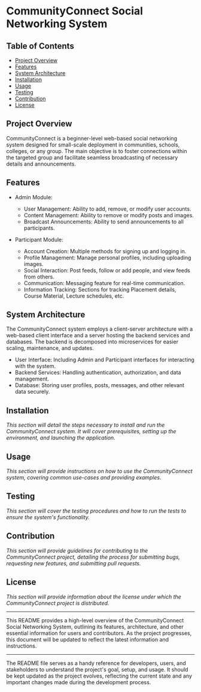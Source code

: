 CommunityConnect Social Networking System
=========================================

Table of Contents
-----------------

-   [Project Overview](#project-overview)
-   [Features](#features)
-   [System Architecture](#system-architecture)
-   [Installation](#installation)
-   [Usage](#usage)
-   [Testing](#testing)
-   [Contribution](#contribution)
-   [License](#license)

Project Overview
----------------

CommunityConnect is a beginner-level web-based social networking system designed for small-scale deployment in communities, schools, colleges, or any group. The main objective is to foster connections within the targeted group and facilitate seamless broadcasting of necessary details and announcements.

Features
--------

-   Admin Module:

    -   User Management: Ability to add, remove, or modify user accounts.
    -   Content Management: Ability to remove or modify posts and images.
    -   Broadcast Announcements: Ability to send announcements to all participants.
-   Participant Module:

    -   Account Creation: Multiple methods for signing up and logging in.
    -   Profile Management: Manage personal profiles, including uploading images.
    -   Social Interaction: Post feeds, follow or add people, and view feeds from others.
    -   Communication: Messaging feature for real-time communication.
    -   Information Tracking: Sections for tracking Placement details, Course Material, Lecture schedules, etc.

System Architecture
-------------------

The CommunityConnect system employs a client-server architecture with a web-based client interface and a server hosting the backend services and databases. The backend is decomposed into microservices for easier scaling, maintenance, and updates.

-   User Interface: Including Admin and Participant interfaces for interacting with the system.
-   Backend Services: Handling authentication, authorization, and data management.
-   Database: Storing user profiles, posts, messages, and other relevant data securely.

Installation
------------

*This section will detail the steps necessary to install and run the CommunityConnect system. It will cover prerequisites, setting up the environment, and launching the application.*

Usage
-----

*This section will provide instructions on how to use the CommunityConnect system, covering common use-cases and providing examples.*

Testing
-------

*This section will cover the testing procedures and how to run the tests to ensure the system's functionality.*

Contribution
------------

*This section will provide guidelines for contributing to the CommunityConnect project, detailing the process for submitting bugs, requesting new features, and submitting pull requests.*

License
-------

*This section will provide information about the license under which the CommunityConnect project is distributed.*

* * * * *

This README provides a high-level overview of the CommunityConnect Social Networking System, outlining its features, architecture, and other essential information for users and contributors. As the project progresses, this document will be updated to reflect the latest information and instructions.

* * * * *

The README file serves as a handy reference for developers, users, and stakeholders to understand the project's goal, setup, and usage. It should be kept updated as the project evolves, reflecting the current state and any important changes made during the development process.
